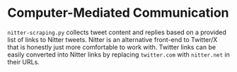 # Computer-Mediated Communication

`nitter-scraping.py` collects tweet content and replies based on a provided list of links to Nitter tweets. Nitter is an alternative front-end to Twitter/X that is honestly just more comfortable to work with. Twitter links can be easily converted into Nitter links by replacing `twitter.com` with `nitter.net` in their URLs.